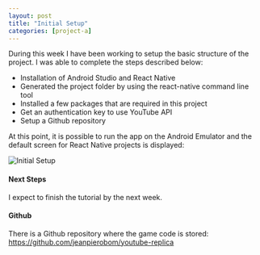 ```yaml
---
layout: post
title: "Initial Setup"
categories: [project-a]
---
```


During this week I have been working to setup the basic structure of the project. I was able to complete the steps described below:

* Installation of Android Studio and React Native
* Generated the project folder by using the react-native command line tool
* Installed a few packages that are required in this project
* Get an authentication key to use YouTube API
* Setup a Github repository

At this point, it is possible to run the app on the Android Emulator and the default screen for React Native projects is displayed:

<img src="https://jeanpierobom.github.io/assets/images/screenshot-initial-setup.png" alt="Initial Setup">

#### Next Steps

I expect to finish the tutorial by the next week.

#### Github

There is a Github repository where the game code is stored: https://github.com/jeanpierobom/youtube-replica

